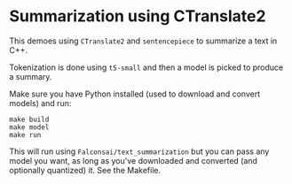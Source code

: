# Summarization using CTranslate2

This demoes using `CTranslate2` and `sentencepiece` to summarize a text in C++.

Tokenization is done using `t5-small` and then a model is picked to produce a summary.

Make sure you have Python installed (used to download and convert models) and run:

```
make build
make model
make run
```

This will run using `Falconsai/text_summarization` but you can pass any model you want,
as long as you've downloaded and converted (and optionally quantized) it.
See the Makefile.
